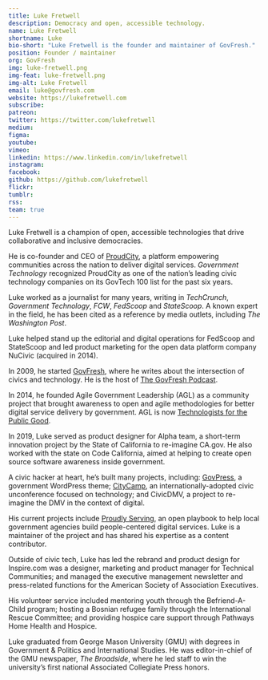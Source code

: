 ```yaml
---
title: Luke Fretwell
description: Democracy and open, accessible technology.
name: Luke Fretwell
shortname: Luke
bio-short: "Luke Fretwell is the founder and maintainer of GovFresh."
position: Founder / maintainer
org: GovFresh
img: luke-fretwell.png
img-feat: luke-fretwell.png
img-alt: Luke Fretwell
email: luke@govfresh.com
website: https://lukefretwell.com
subscribe: 
patreon: 
twitter: https://twitter.com/lukefretwell
medium: 
figma: 
youtube: 
vimeo: 
linkedin: https://www.linkedin.com/in/lukefretwell
instagram: 
facebook: 
github: https://github.com/lukefretwell
flickr: 
tumblr: 
rss: 
team: true
---
```


Luke Fretwell is a champion of open, accessible technologies that drive collaborative and inclusive democracies.

He is co-founder and CEO of [ProudCity](https://proudcity.com/), a platform empowering communities across the nation to deliver digital services. _Government Technology_ recognized ProudCity as one of the nation’s leading civic technology companies on its GovTech 100 list for the past six years.

Luke worked as a journalist for many years, writing in _TechCrunch_, _Government Technology_, _FCW_, _FedScoop_ and _StateScoop_. A known expert in the field, he has been cited as a reference by media outlets, including _The Washington Post_.

Luke helped stand up the editorial and digital operations for FedScoop and StateScoop and led product marketing for the open data platform company NuCivic (acquired in 2014).

In 2009, he started [GovFresh](https://govfresh.com/), where he writes about the intersection of civics and technology. He is the host of [The GovFresh Podcast](https://podcast.govfresh.com/).

In 2014, he founded Agile Government Leadership (AGL) as a community project that brought awareness to open and agile methodologies for better digital service delivery by government. AGL is now [Technologists for the Public Good](https://www.publicgood.tech/).

In 2019, Luke served as product designer for Alpha team, a short-term innovation project by the State of California to re-imagine CA.gov. He also worked with the state on Code California, aimed at helping to create open source software awareness inside government.

A civic hacker at heart, he’s built many projects, including: [GovPress](https://govpress.org), a government WordPress theme; [CityCamp](http://citycamp.com), an internationally-adopted civic unconference focused on technology; and CivicDMV, a project to re-imagine the DMV in the context of digital.

His current projects include [Proudly Serving](https://proudlyservingbook.com/), an open playbook to help local government agencies build people-centered digital services. Luke is a maintainer of the project and has shared his expertise as a content contributor.

Outside of civic tech, Luke has led the rebrand and product design for Inspire.com was a designer, marketing and product manager for Technical Communities; and managed the executive management newsletter and press-related functions for the American Society of Association Executives.

His volunteer service included mentoring youth through the Befriend-A-Child program; hosting a Bosnian refugee family through the International Rescue Committee; and providing hospice care support through Pathways Home Health and Hospice.

Luke graduated from George Mason University (GMU) with degrees in Government & Politics and International Studies. He was editor-in-chief of the GMU newspaper, _The Broadside_, where he led staff to win the university’s first national Associated Collegiate Press honors.

